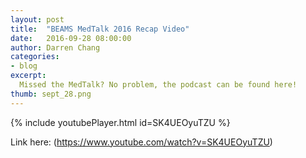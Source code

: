 ```yaml
---
layout: post
title:  "BEAMS MedTalk 2016 Recap Video"
date:   2016-09-28 08:00:00
author: Darren Chang
categories: 
- blog
excerpt:
  Missed the MedTalk? No problem, the podcast can be found here!
thumb: sept_28.png
---
```


{% include youtubePlayer.html id=SK4UEOyuTZU %}

Link here:  (https://www.youtube.com/watch?v=SK4UEOyuTZU)